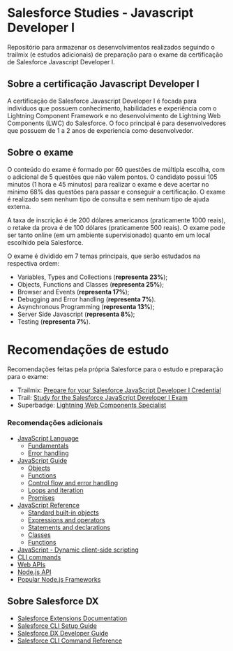 # Salesforce Studies - Javascript Developer I

Repositório para armazenar os desenvolvimentos realizados seguindo o trailmix (e estudos adicionais) de preparação para o exame da certificação de Salesforce Javascript Developer I.

## Sobre a certificação Javascript Developer I

A certificação de  Salesforce Javascript Developer I é focada para indivíduos que possuem conhecimento, habilidades e experiência com o Lightning Component Framework e no desenvolvimento de Lightning Web Components (LWC) do Salesforce. O foco principal é para desenvolvedores que possuem de 1 a 2 anos de experiencia como desenvolvedor.

## Sobre o exame

O conteúdo do exame é formado por 60 questões de múltipla escolha, com o adicional de 5 questões que não valem pontos. O candidato possui 105 minutos (1 hora e 45 minutos) para realizar o exame e deve acertar no mínimo 68% das questões para passar e conseguir a certificação. O exame é realizado sem nenhum tipo de consulta e sem nenhum tipo de ajuda externa.

A taxa de inscrição é de 200 dólares americanos (praticamente 1000 reais), o retake da prova é de 100 dólares (praticamente 500 reais). O exame pode ser tanto online (em um ambiente supervisionado) quanto em um local escolhido pela Salesforce.

O exame é dividido em 7 temas principais, que serão estudados na respectiva ordem:

- Variables, Types and Collections (**representa 23%**);
- Objects, Functions and Classes (**representa 25%**);
- Browser and Events (**representa 17%**);
- Debugging and Error handling (**representa 7%**).
- Asynchronous Programming (**representa 13%**);
- Server Side Javascript (**representa 8%**);
- Testing (**representa 7%**).

# Recomendações de estudo

Recomendações feitas pela própria Salesforce para o estudo e preparação para o exame:

- Trailmix: [Prepare for your Salesforce JavaScript Developer I Credential](https://trailhead.salesforce.com/users/00550000006yDdKAAU/trailmixes/prepare-for-your-salesforce-javascript-developer-i-credential)
- Trail: [Study for the Salesforce JavaScript Developer I Exam](https://trailhead.salesforce.com/content/learn/trails/study-for-the-salesforce-javascript-developer-i-exam)
- Superbadge: [Lightning Web Components Specialist](https://trailhead.salesforce.com/pt-BR/content/learn/superbadges/superbadge_lwc_specialist?trailmix_creator_id=strailhead&trailmix_slug=prepare-for-your-salesforce-javascript-developer-i-credential)

### Recomendações adicionais

- [JavaScript Language](https://javascript.info/js)
  - [Fundamentals](https://javascript.info/first-steps)
  - [Error handling](https://javascript.info/error-handling)
- [JavaScript Guide](https://developer.mozilla.org/en-US/docs/Web/JavaScript/Guide)
  - [Objects](https://developer.mozilla.org/en-US/docs/Web/JavaScript/Guide/Working_with_Objects)
  - [Functions](https://developer.mozilla.org/en-US/docs/Web/JavaScript/Guide/Functions)
  - [Control flow and error handling](https://developer.mozilla.org/en-US/docs/Web/JavaScript/Guide/Control_flow_and_error_handling)
  - [Loops and iteration](https://developer.mozilla.org/en-US/docs/Web/JavaScript/Guide/Loops_and_iteration)
  - [Promises](https://developer.mozilla.org/en-US/docs/Web/JavaScript/Guide/Using_promises)
- [JavaScript Reference](https://developer.mozilla.org/en-US/docs/Web/JavaScript/Reference)
  - [Standard built-in objects](https://developer.mozilla.org/en-US/docs/Web/JavaScript/Reference/Global_Objects)
  - [Expressions and operators](https://developer.mozilla.org/en-US/docs/Web/JavaScript/Reference/Operators)
  - [Statements and declarations](https://developer.mozilla.org/en-US/docs/Web/JavaScript/Reference/Statements)
  - [Classes](https://developer.mozilla.org/en-US/docs/Web/JavaScript/Reference/Classes)
  - [Functions](https://developer.mozilla.org/en-US/docs/Web/JavaScript/Reference/Functions)
- [JavaScript - Dynamic client-side scripting](https://developer.mozilla.org/en-US/docs/Learn/JavaScript)
- [CLI commands](https://docs.npmjs.com/cli-documentation/)
- [Web APIs](https://developer.mozilla.org/en-US/docs/Web/API)
- [Node.js API](https://nodejs.org/api/)
- [Popular Node.js Frameworks](https://stackdiary.com/node-js-frameworks/)

## Sobre Salesforce DX

- [Salesforce Extensions Documentation](https://developer.salesforce.com/tools/vscode/)
- [Salesforce CLI Setup Guide](https://developer.salesforce.com/docs/atlas.en-us.sfdx_setup.meta/sfdx_setup/sfdx_setup_intro.htm)
- [Salesforce DX Developer Guide](https://developer.salesforce.com/docs/atlas.en-us.sfdx_dev.meta/sfdx_dev/sfdx_dev_intro.htm)
- [Salesforce CLI Command Reference](https://developer.salesforce.com/docs/atlas.en-us.sfdx_cli_reference.meta/sfdx_cli_reference/cli_reference.htm)
